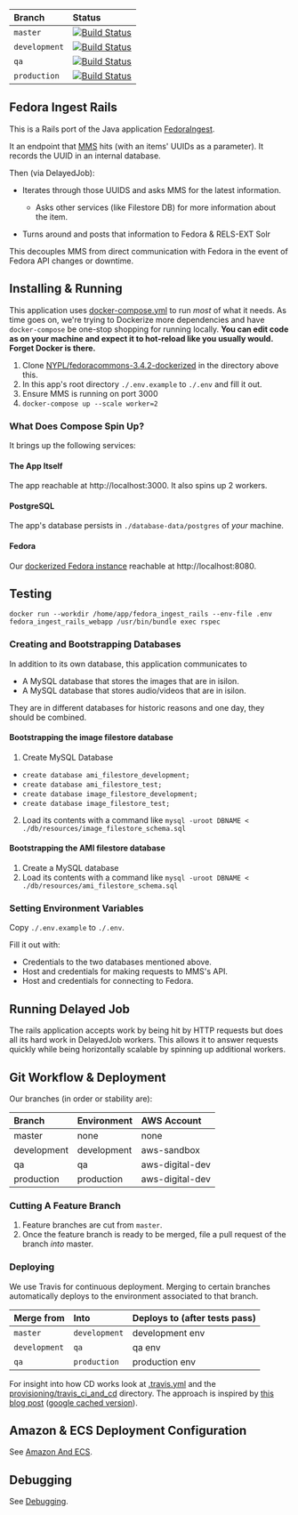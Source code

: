 | Branch        | Status                                                                                                                                   |
|:--------------|:-----------------------------------------------------------------------------------------------------------------------------------------|
| `master`      | [![Build Status](https://travis-ci.org/NYPL/fedora_ingest_rails.svg?branch=master)](https://travis-ci.org/NYPL/fedora_ingest_rails)      |
| `development` | [![Build Status](https://travis-ci.org/NYPL/fedora_ingest_rails.svg?branch=development)](https://travis-ci.org/NYPL/fedora_ingest_rails) |
| `qa`          | [![Build Status](https://travis-ci.org/NYPL/fedora_ingest_rails.svg?branch=qa)](https://travis-ci.org/NYPL/fedora_ingest_rails)          |
| `production`  | [![Build Status](https://travis-ci.org/NYPL/fedora_ingest_rails.svg?branch=production)](https://travis-ci.org/NYPL/fedora_ingest_rails)  |

## Fedora Ingest Rails

This is a Rails port of the Java application [FedoraIngest](https://github.com/NYPL/FedoraIngest/blob/master/README.md).

It an endpoint that [MMS](https://bitbucket.org/NYPL/mms/) hits (with
an items' UUIDs as a parameter). It records the UUID in an internal database.

Then (via DelayedJob):

* Iterates through those UUIDS and asks MMS for the latest information.
  - Asks other services (like Filestore DB) for more information about the item.

* Turns around and posts that information to Fedora & RELS-EXT Solr

This decouples MMS from direct communication with Fedora in the event of Fedora API changes or downtime.

## Installing & Running

This application uses [docker-compose.yml](./docker-compose.yml) to run _most_ of what it needs.
As time goes on, we're trying to Dockerize more dependencies and have `docker-compose` be
one-stop shopping for running locally. **You can edit code as on your machine and expect it to hot-reload like you usually would.
Forget Docker is there.**

1. Clone [NYPL/fedoracommons-3.4.2-dockerized](https://github.com/NYPL/fedoracommons-3.4.2-dockerized) in the directory above this.
1. In this app's root directory `./.env.example` to `./.env` and fill it out.
1. Ensure MMS is running on port 3000
1. `docker-compose up --scale worker=2`

### What Does Compose Spin Up?

It brings up the following services:

#### The App Itself

The app reachable at http://localhost:3000.
It also spins up 2 workers.

#### PostgreSQL

The app's database persists in `./database-data/postgres` of _your_ machine.

#### Fedora

Our [dockerized Fedora instance](https://github.com/NYPL/fedoracommons-3.4.2-dockerized) reachable at http://localhost:8080.

## Testing

`docker run --workdir /home/app/fedora_ingest_rails --env-file .env fedora_ingest_rails_webapp /usr/bin/bundle exec rspec`

### Creating and Bootstrapping Databases

In addition to its own database, this application communicates to

* A MySQL database that stores the images that are in isilon.
* A MySQL database that stores audio/videos that are in isilon.

They are in different databases for historic reasons and one
day, they should be combined.

#### Bootstrapping the image filestore database

1. Create MySQL Database
  - `create database ami_filestore_development;`
  - `create database ami_filestore_test;`
  - `create database image_filestore_development;`
  - `create database image_filestore_test;`

2. Load its contents with a command like `mysql -uroot DBNAME < ./db/resources/image_filestore_schema.sql`

#### Bootstrapping the AMI filestore database

1. Create a MySQL database
2. Load its contents with a command like `mysql -uroot DBNAME < ./db/resources/ami_filestore_schema.sql`

### Setting Environment Variables

Copy `./.env.example` to `./.env`.

Fill it out with:

* Credentials to the two databases mentioned above.
* Host and credentials for making requests to MMS's API.
* Host and credentials for connecting to Fedora.

## Running Delayed Job

The rails application accepts work by being hit by HTTP requests but
does all its hard work in DelayedJob workers. This allows it to answer
requests quickly while being horizontally scalable by spinning up
additional workers.

## Git Workflow & Deployment

Our branches (in order or stability are):

| Branch      | Environment | AWS Account     |
|:------------|:------------|:----------------|
| master      | none        | none            |
| development | development | aws-sandbox     |
| qa          | qa          | aws-digital-dev |
| production  | production  | aws-digital-dev |

### Cutting A Feature Branch

1. Feature branches are cut from `master`.
2. Once the feature branch is ready to be merged, file a pull request of the branch _into_ master.

### Deploying

We use Travis for continuous deployment.
Merging to certain branches automatically deploys to the environment associated to
that branch.

| Merge from    | Into          | Deploys to (after tests pass) |
|:--------------|:--------------|:------------------------------|
| `master`      | `development` | development env               |
| `development` | `qa`          | qa env                        |
| `qa`          | `production`  | production env                |

For insight into how CD works look at [.travis.yml](./.travis.yml) and the
[provisioning/travis_ci_and_cd](./provisioning/travis_ci_and_cd) directory.
The approach is inspired by [this blog post](https://dev.mikamai.com/2016/05/17/continuous-delivery-with-travis-and-ecs/) ([google cached version](https://webcache.googleusercontent.com/search?q=cache:NodZ-GZnk6YJ:https://dev.mikamai.com/2016/05/17/continuous-delivery-with-travis-and-ecs/+&cd=1&hl=en&ct=clnk&gl=us&client=firefox-b-1-ab)).

## Amazon & ECS Deployment Configuration

See [Amazon And ECS](./documentation/amazon-and-ecs.md).

## Debugging

See [Debugging](./documentation/debugging.md).
